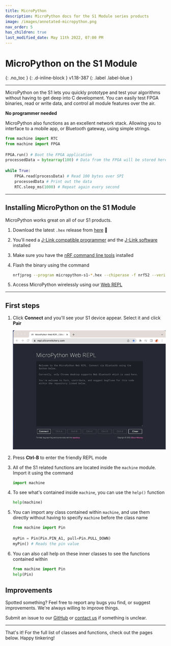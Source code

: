 ```yaml
---
title: MicroPython
description: MicroPython docs for the S1 Module series products
image: /images/annotated-micropython.png
nav_order: 5
has_children: true
last_modified_date: May 11th 2022, 07:00 PM
---
```


# MicroPython on the S1 Module
{: .no_toc }
{: .d-inline-block }
v1.18-387
{: .label .label-blue }

---

MicroPython on the S1 lets you quickly prototype and test your algorithms without having to get deep into C development. You can easily test FPGA binaries, read or write data, and control all module features over the air.

**No programmer needed**

MicroPython also functions as an excellent network stack. Allowing you to interface to a mobile app, or Bluetooth gateway, using simple strings.

```python
from machine import RTC
from machine import FPGA

FPGA.run() # Boot the FPGA application
processedData = bytearray(100) # Data from the FPGA will be stored here

while True:
    FPGA.read(processData) # Read 100 bytes over SPI
    processedData # Print out the data
    RTC.sleep_ms(1000) # Repeat again every second
```

---

## Installing MicroPython on the S1 Module

MicroPython works great on all of our S1 products. 

1. Download the latest `.hex` release from [here](https://github.com/siliconwitchery/micropython/releases) 📁 <!-- TODO add link-->

1. You'll need a [J-Link compatible programmer](https://docs.siliconwitchery.com/s1-popout-board/s1-popout-board/#programming) and the [J-Link software](https://www.segger.com/downloads/jlink/) installed 

1. Make sure you have the [nRF command line tools](https://www.nordicsemi.com/Products/Development-tools/nrf-command-line-tools/download) installed

1. Flash the binary using the command

    ```bash
    nrfjprog --program micropython-s1-*.hex --chiperase -f nrf52 --verify -r
    ```

1. Access MicroPython wirelessly using our [Web REPL](https://repl.siliconwitchery.com)

---

## First steps

1. Click **Connect** and you'll see your S1 device appear. Select it and click **Pair**

    ![Animation of the S1 Web REPL connecting](/micropython/images/s1-micropython-connecting-repl.gif)

1. Press **Ctrl-B** to enter the friendly REPL mode

1. All of the S1 related functions are located inside the `machine` module. Import it using the command

    ```python
    import machine
    ```

1. To see what's contained inside `machine`, you can use the `help()` function

    ```python
    help(machine)
    ```

1. You can import any class contained within `machine`, and use them directly without having to specify `machine` before the class name

    ```python
    from machine import Pin

    myPin = Pin(Pin.PIN_A1, pull=Pin.PULL_DOWN)
    myPin() # Reads the pin value
    ```

1. You can also call help on these inner classes to see the functions contained within

    ```python
    from machine import Pin
    help(Pin)
    ```

## Improvements

Spotted something? Feel free to report any bugs you find, or suggest improvements. We're always willing to improve things.

Submit an issue to our [GitHub](https://github.com/siliconwitchery/micropython/issues) or [contact us](mailto:info@siliconwitchery.com?subject=MicroPython) if something is unclear.

---

That's it! For the full list of classes and functions, check out the pages below. Happy tinkering!